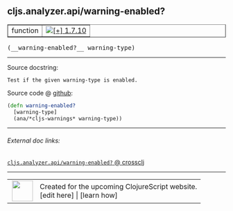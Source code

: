 ## cljs.analyzer.api/warning-enabled?



 <table border="1">
<tr>
<td>function</td>
<td><a href="https://github.com/cljsinfo/cljs-api-docs/tree/1.7.10"><img valign="middle" alt="[+] 1.7.10" title="Added in 1.7.10" src="https://img.shields.io/badge/+-1.7.10-lightgrey.svg"></a> </td>
</tr>
</table>


 <samp>
(__warning-enabled?__ warning-type)<br>
</samp>

---





Source docstring:

```
Test if the given warning-type is enabled.
```


Source code @ [github](https://github.com/clojure/clojurescript/blob/r1.7.166/src/main/clojure/cljs/analyzer/api.clj#L43-L46):

```clj
(defn warning-enabled?
  [warning-type]
  (ana/*cljs-warnings* warning-type))
```

<!--
Repo - tag - source tree - lines:

 <pre>
clojurescript @ r1.7.166
└── src
    └── main
        └── clojure
            └── cljs
                └── analyzer
                    └── <ins>[api.clj:43-46](https://github.com/clojure/clojurescript/blob/r1.7.166/src/main/clojure/cljs/analyzer/api.clj#L43-L46)</ins>
</pre>

-->

---



###### External doc links:

[`cljs.analyzer.api/warning-enabled?` @ crossclj](http://crossclj.info/fun/cljs.analyzer.api/warning-enabled%3F.html)<br>

---

 <table>
<tr><td>
<img valign="middle" align="right" width="48px" src="http://i.imgur.com/Hi20huC.png">
</td><td>
Created for the upcoming ClojureScript website.<br>
[edit here] | [learn how]
</td></tr></table>

[edit here]:https://github.com/cljsinfo/cljs-api-docs/blob/master/cljsdoc/cljs.analyzer.api/warning-enabledQMARK.cljsdoc
[learn how]:https://github.com/cljsinfo/cljs-api-docs/wiki/cljsdoc-files

<!--

This information was too distracting to show to readers, but I'll leave it
commented here since it is helpful to:

- pretty-print the data used to generate this document
- and show how to retrieve that data



The API data for this symbol:

```clj
{:ns "cljs.analyzer.api",
 :name "warning-enabled?",
 :signature ["[warning-type]"],
 :history [["+" "1.7.10"]],
 :type "function",
 :full-name-encode "cljs.analyzer.api/warning-enabledQMARK",
 :source {:code "(defn warning-enabled?\n  [warning-type]\n  (ana/*cljs-warnings* warning-type))",
          :title "Source code",
          :repo "clojurescript",
          :tag "r1.7.166",
          :filename "src/main/clojure/cljs/analyzer/api.clj",
          :lines [43 46]},
 :full-name "cljs.analyzer.api/warning-enabled?",
 :docstring "Test if the given warning-type is enabled."}

```

Retrieve the API data for this symbol:

```clj
;; from Clojure REPL
(require '[clojure.edn :as edn])
(-> (slurp "https://raw.githubusercontent.com/cljsinfo/cljs-api-docs/catalog/cljs-api.edn")
    (edn/read-string)
    (get-in [:symbols "cljs.analyzer.api/warning-enabled?"]))
```

-->
